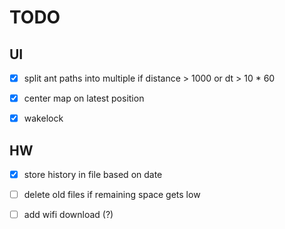 # TODO
## UI
  - [x] split ant paths into multiple if distance > 1000 or dt > 10 * 60  

  - [x] center map on latest position

  - [x] wakelock

## HW
  - [x] store history in file based on date

  - [ ] delete old files if remaining space gets low

  - [ ] add wifi download (?)
